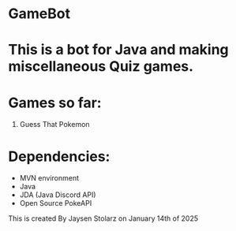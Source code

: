 # GameBot

# This is a bot for Java and making miscellaneous Quiz games.

# Games so far:
  1. Guess That Pokemon

# Dependencies:
  - MVN environment
  - Java
  - JDA (Java Discord API)
  - Open Source PokeAPI


This is created By Jaysen Stolarz on January 14th of 2025
